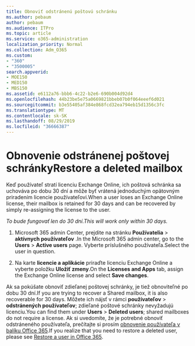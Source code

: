 ```yaml
---
title: Obnoviť odstránenú poštovú schránku
ms.author: pebaum
author: pebaum
ms.audience: ITPro
ms.topic: article
ms.service: o365-administration
localization_priority: Normal
ms.collection: Adm_O365
ms.custom:
- "360"
- "3500005"
search.appverid:
- MOE150
- MED150
- MBS150
ms.assetid: e6112a76-bbb6-4c22-b2e6-690b004d92d4
ms.openlocfilehash: 44b23be5e75a0669821bbeb07b0f064eeef6d021
ms.sourcegitcommit: b3e55405af384e868fcd32ea794eb15d1356c3fc
ms.translationtype: MT
ms.contentlocale: sk-SK
ms.lasthandoff: 08/29/2019
ms.locfileid: "36666387"
---
```

# <a name="restore-a-deleted-mailbox"></a><span data-ttu-id="e22f1-102">Obnovenie odstránenej poštovej schránky</span><span class="sxs-lookup"><span data-stu-id="e22f1-102">Restore a deleted mailbox</span></span>

<span data-ttu-id="e22f1-103">Keď používateľ stratí licenciu Exchange Online, ich poštová schránka sa uchováva po dobu 30 dní a môže byť vrátená jednoduchým opätovným priradením licencie používateľovi.</span><span class="sxs-lookup"><span data-stu-id="e22f1-103">When a user loses an Exchange Online license, their mailbox is retained for 30 days and can be recovered by simply re-assigning the license to the user.</span></span>
  
 <span data-ttu-id="e22f1-104">*To bude fungovať len do 30 dní.*</span><span class="sxs-lookup"><span data-stu-id="e22f1-104">*This will work only within 30 days.*</span></span>  
  
1. <span data-ttu-id="e22f1-105">Microsoft 365 admin Center, prejdite na stránku **Používatelia** \> **aktívnych používateľov** .</span><span class="sxs-lookup"><span data-stu-id="e22f1-105">In the Microsoft 365 admin center, go to the **Users** \> **Active users** page.</span></span> <span data-ttu-id="e22f1-106">Vyberte príslušného používateľa.</span><span class="sxs-lookup"><span data-stu-id="e22f1-106">Select the user in question.</span></span>

2. <span data-ttu-id="e22f1-107">Na karte **licencie a aplikácie** priraďte licenciu Exchange Online a vyberte položku **Uložiť zmeny**.</span><span class="sxs-lookup"><span data-stu-id="e22f1-107">On the **Licenses and Apps** tab, assign the Exchange Online license and select **Save changes**.</span></span>

<span data-ttu-id="e22f1-108">Ak sa pokúšate obnoviť zdieľanej poštovej schránky, je tiež obnoviteľné po dobu 30 dní.</span><span class="sxs-lookup"><span data-stu-id="e22f1-108">If you are trying to recover a Shared mailbox, it is also recoverable for 30 days.</span></span> <span data-ttu-id="e22f1-109">Môžete ich nájsť v rámci **používateľov** \> **odstránených používateľov**; zdieľané poštové schránky nevyžadujú licenciu.</span><span class="sxs-lookup"><span data-stu-id="e22f1-109">You can find them under **Users** \> **Deleted users**; shared mailboxes do not require a license.</span></span> <span data-ttu-id="e22f1-110">Ak si uvedomíte, že je potrebné obnoviť odstráneného používateľa, prečítajte si prosím [obnovenie používateľa v balíku Office 365](https://docs.microsoft.com/office365/admin/add-users/restore-user).</span><span class="sxs-lookup"><span data-stu-id="e22f1-110">If you realize that you need to restore a deleted user, please see [Restore a user in Office 365](https://docs.microsoft.com/office365/admin/add-users/restore-user).</span></span>
  